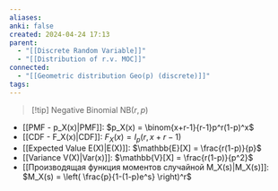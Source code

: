 ```yaml
---
aliases: 
anki: false
created: 2024-04-24 17:13
parent:
  - "[[Discrete Random Variable]]"
  - "[[Distribution of r.v. MOC]]"
connected:
  - "[[Geometric distribution Geo(p) (discrete)]]"
tags:
---
```


> [!tip] Negative Binomial $\text{NB}(r, p)$ 
- [[PMF - p_X(x)|PMF]]: $p_X(x) = \binom{x+r-1}{r-1}p^r(1-p)^x$
- [[CDF - F_X(x)|CDF]]: $F_X(x) = I_p(r, x+r-1)$
- [[Expected Value E(X)|E(X)]]: $\mathbb{E}[X] = \frac{r(1-p)}{p}$
- [[Variance V(X)|Var(x)]]: $\mathbb{V}[X] = \frac{r(1-p)}{p^2}$
- [[Производящая функция моментов случайной M_X(s)|M_X(s)]]: $M_X(s) = \left( \frac{p}{1-(1-p)e^s} \right)^r$  

